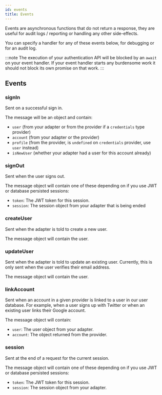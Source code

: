 ```yaml
---
id: events
title: Events
---
```


Events are asynchronous functions that do not return a response, they are useful for audit logs / reporting or handling any other side-effects.

You can specify a handler for any of these events below, for debugging or for an audit log.

:::note
The execution of your authentication API will be blocked by an `await` on your event handler. If your event handler starts any burdensome work it should not block its own promise on that work.
:::

## Events

### signIn

Sent on a successful sign in.

The message will be an object and contain:

- `user` (from your adapter or from the provider if a `credentials` type provider)
- `account` (from your adapter or the provider)
- `profile` (from the provider, is `undefined` on `credentials` provider, use `user` instead)
- `isNewUser` (whether your adapter had a user for this account already)

### signOut

Sent when the user signs out.

The message object will contain one of these depending on if you use JWT or database persisted sessions:

- `token`: The JWT token for this session.
- `session`: The session object from your adapter that is being ended

### createUser

Sent when the adapter is told to create a new user.

The message object will contain the user.

### updateUser

Sent when the adapter is told to update an existing user. Currently, this is only sent when the user verifies their email address.

The message object will contain the user.

### linkAccount

Sent when an account in a given provider is linked to a user in our user database. For example, when a user signs up with Twitter or when an existing user links their Google account.

The message object will contain:

- `user`: The user object from your adapter.
- `account`: The object returned from the provider.

### session

Sent at the end of a request for the current session.

The message object will contain one of these depending on if you use JWT or database persisted sessions:

- `token`: The JWT token for this session.
- `session`: The session object from your adapter.
